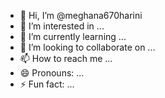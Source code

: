 - 👋 Hi, I’m @meghana670harini
- 👀 I’m interested in ...
- 🌱 I’m currently learning ...
- 💞️ I’m looking to collaborate on ...
- 📫 How to reach me ...
- 😄 Pronouns: ...
- ⚡ Fun fact: ...

<!---
meghana670harini/meghana670harini is a ✨ special ✨ repository because its `README.md` (this file) appears on your GitHub profile.
You can click the Preview link to take a look at your changes.
--->
